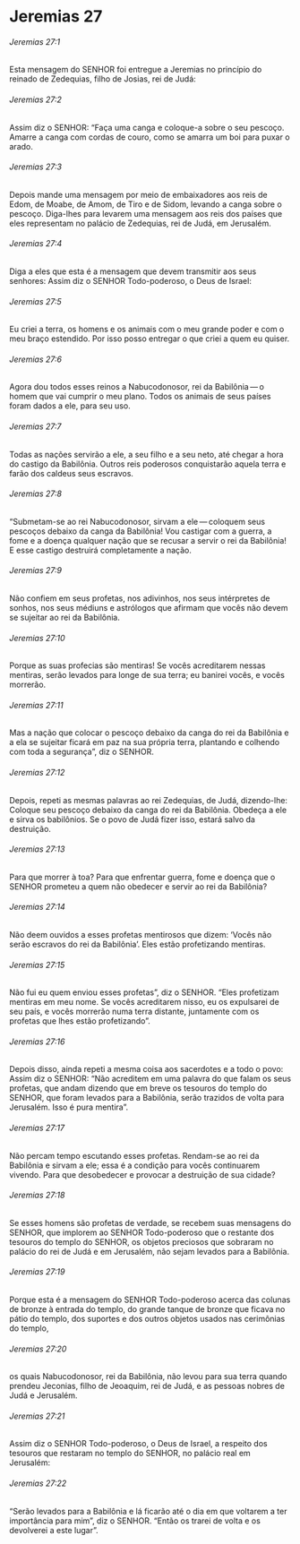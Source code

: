 # Jeremias 27

###### Jeremias 27:1

Esta mensagem do SENHOR foi entregue a Jeremias no princípio do reinado de Zedequias, filho de Josias, rei de Judá:

###### Jeremias 27:2

Assim diz o SENHOR: “Faça uma canga e coloque-a sobre o seu pescoço. Amarre a canga com cordas de couro, como se amarra um boi para puxar o arado.

###### Jeremias 27:3

Depois mande uma mensagem por meio de embaixadores aos reis de Edom, de Moabe, de Amom, de Tiro e de Sidom, levando a canga sobre o pescoço. Diga-lhes para levarem uma mensagem aos reis dos países que eles representam no palácio de Zedequias, rei de Judá, em Jerusalém.

###### Jeremias 27:4

Diga a eles que esta é a mensagem que devem transmitir aos seus senhores: Assim diz o SENHOR Todo-poderoso, o Deus de Israel:

###### Jeremias 27:5

Eu criei a terra, os homens e os animais com o meu grande poder e com o meu braço estendido. Por isso posso entregar o que criei a quem eu quiser.

###### Jeremias 27:6

Agora dou todos esses reinos a Nabucodonosor, rei da Babilônia — o homem que vai cumprir o meu plano. Todos os animais de seus países foram dados a ele, para seu uso.

###### Jeremias 27:7

Todas as nações servirão a ele, a seu filho e a seu neto, até chegar a hora do castigo da Babilônia. Outros reis poderosos conquistarão aquela terra e farão dos caldeus seus escravos.

###### Jeremias 27:8

“Submetam-se ao rei Nabucodonosor, sirvam a ele — coloquem seus pescoços debaixo da canga da Babilônia! Vou castigar com a guerra, a fome e a doença qualquer nação que se recusar a servir o rei da Babilônia! E esse castigo destruirá completamente a nação.

###### Jeremias 27:9

Não confiem em seus profetas, nos adivinhos, nos seus intérpretes de sonhos, nos seus médiuns e astrólogos que afirmam que vocês não devem se sujeitar ao rei da Babilônia.

###### Jeremias 27:10

Porque as suas profecias são mentiras! Se vocês acreditarem nessas mentiras, serão levados para longe de sua terra; eu banirei vocês, e vocês morrerão.

###### Jeremias 27:11

Mas a nação que colocar o pescoço debaixo da canga do rei da Babilônia e a ela se sujeitar ficará em paz na sua própria terra, plantando e colhendo com toda a segurança”, diz o SENHOR.

###### Jeremias 27:12

Depois, repeti as mesmas palavras ao rei Zedequias, de Judá, dizendo-lhe: Coloque seu pescoço debaixo da canga do rei da Babilônia. Obedeça a ele e sirva os babilônios. Se o povo de Judá fizer isso, estará salvo da destruição.

###### Jeremias 27:13

Para que morrer à toa? Para que enfrentar guerra, fome e doença que o SENHOR prometeu a quem não obedecer e servir ao rei da Babilônia?

###### Jeremias 27:14

Não deem ouvidos a esses profetas mentirosos que dizem: ‘Vocês não serão escravos do rei da Babilônia’. Eles estão profetizando mentiras.

###### Jeremias 27:15

Não fui eu quem enviou esses profetas”, diz o SENHOR. “Eles profetizam mentiras em meu nome. Se vocês acreditarem nisso, eu os expulsarei de seu país, e vocês morrerão numa terra distante, juntamente com os profetas que lhes estão profetizando”.

###### Jeremias 27:16

Depois disso, ainda repeti a mesma coisa aos sacerdotes e a todo o povo: Assim diz o SENHOR: “Não acreditem em uma palavra do que falam os seus profetas, que andam dizendo que em breve os tesouros do templo do SENHOR, que foram levados para a Babilônia, serão trazidos de volta para Jerusalém. Isso é pura mentira”.

###### Jeremias 27:17

Não percam tempo escutando esses profetas. Rendam-se ao rei da Babilônia e sirvam a ele; essa é a condição para vocês continuarem vivendo. Para que desobedecer e provocar a destruição de sua cidade?

###### Jeremias 27:18

Se esses homens são profetas de verdade, se recebem suas mensagens do SENHOR, que implorem ao SENHOR Todo-poderoso que o restante dos tesouros do templo do SENHOR, os objetos preciosos que sobraram no palácio do rei de Judá e em Jerusalém, não sejam levados para a Babilônia.

###### Jeremias 27:19

Porque esta é a mensagem do SENHOR Todo-poderoso acerca das colunas de bronze à entrada do templo, do grande tanque de bronze que ficava no pátio do templo, dos suportes e dos outros objetos usados nas cerimônias do templo,

###### Jeremias 27:20

os quais Nabucodonosor, rei da Babilônia, não levou para sua terra quando prendeu Jeconias, filho de Jeoaquim, rei de Judá, e as pessoas nobres de Judá e Jerusalém.

###### Jeremias 27:21

Assim diz o SENHOR Todo-poderoso, o Deus de Israel, a respeito dos tesouros que restaram no templo do SENHOR, no palácio real em Jerusalém:

###### Jeremias 27:22

“Serão levados para a Babilônia e lá ficarão até o dia em que voltarem a ter importância para mim”, diz o SENHOR. “Então os trarei de volta e os devolverei a este lugar”.

